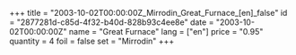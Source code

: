 +++
title = "2003-10-02T00:00:00Z_Mirrodin_Great_Furnace_[en]_false"
id = "2877281d-c85d-4f32-b40d-828b93c4ee8e"
date = "2003-10-02T00:00:00Z"
name = "Great Furnace"
lang = ["en"]
price = "0.95"
quantity = 4
foil = false
set = "Mirrodin"
+++
